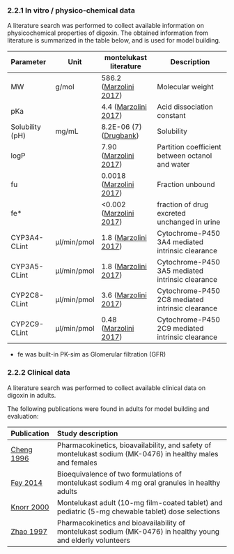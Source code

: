 ### 2.2.1 In vitro / physico-chemical data

A literature search was performed to collect available information on physicochemical properties of digoxin. The obtained information from literature is summarized in the table below, and is used for model building.

| **Parameter**   | **Unit**    | **montelukast literature**  | **Description**                                  |
| :-------------- | ----------- | ----------------------------------- | ------------------------------------------------ |
| MW              | g/mol       | 586.2 ([Marzolini 2017](#5-References)) | Molecular weight                                 |
| pKa             |             | 4.4 ([Marzolini 2017](#5-References)) | Acid dissociation constant                   |
| Solubility (pH) | mg/mL       | 8.2E-06 (7) ([Drugbank](#5-References)) | Solubility                                       |
| logP            |             | 7.90 ([Marzolini 2017](#5-References)) | Partition coefficient between octanol and water  |
| fu              |             | 0.0018 ([Marzolini 2017](#5-References)) | Fraction unbound                                 |
| fe*      |          | <0.002 ([Marzolini 2017](#5-References)) | fraction of drug excreted unchanged in urine |
| CYP3A4-CLint | µl/min/pmol | 1.8 ([Marzolini 2017](#5-References)) | Cytochrome-P450 3A4 mediated intrinsic clearance |
| CYP3A5-CLint | µl/min/pmol | 1.8 ([Marzolini 2017](#5-References)) | Cytochrome-P450 3A5 mediated intrinsic clearance |
| CYP2C8-CLint | µl/min/pmol | 3.6 ([Marzolini 2017](#5-References)) | Cytochrome-P450 2C8 mediated intrinsic clearance |
| CYP2C9-CLint | µl/min/pmol | 0.48 ([Marzolini 2017](#5-References)) | Cytochrome-P450 2C9 mediated intrinsic clearance |

* fe was built-in PK-sim as Glomerular filtration (GFR)

### 2.2.2 Clinical data

A literature search was performed to collect available clinical data on digoxin in adults. 

The following publications were found in adults for model building and evaluation:

| Publication                       | Study description                                            |
| :-------------------------------- | :----------------------------------------------------------- |
| [Cheng 1996](#5-References) | Pharmacokinetics, bioavailability, and safety of montelukast sodium (MK-0476) in healthy males and females |
| [Fey 2014](#5-References) | Bioequivalence of two formulations of montelukast sodium 4 mg oral granules in healthy adults |
| [Knorr 2000](#5-References) | Montelukast adult (10-mg film-coated tablet) and pediatric (5-mg chewable tablet) dose selections |
| [Zhao 1997](#5-References) | Pharmacokinetics and bioavailability of montelukast sodium (MK-0476) in healthy young and elderly volunteers |


